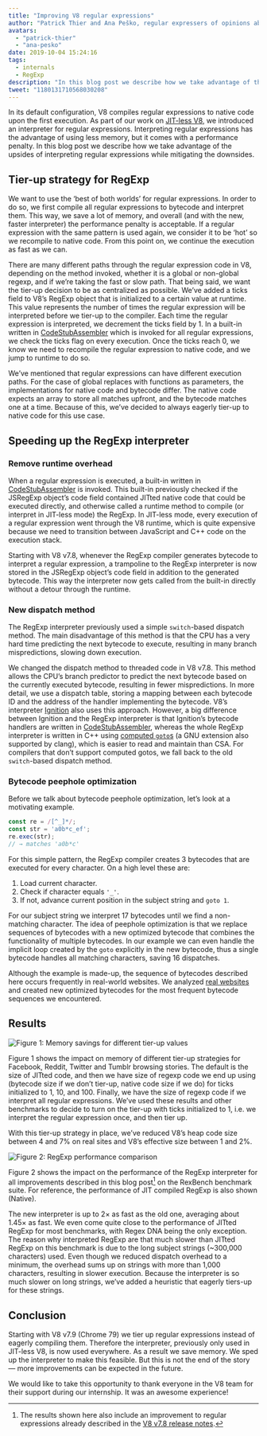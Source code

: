 ```yaml
---
title: "Improving V8 regular expressions"
author: "Patrick Thier and Ana Peško, regular expressers of opinions about regular expressions"
avatars:
  - "patrick-thier"
  - "ana-pesko"
date: 2019-10-04 15:24:16
tags:
  - internals
  - RegExp
description: "In this blog post we describe how we take advantage of the upsides of interpreting regular expressions and mitigate the downsides."
tweet: "1180131710568030208"
---
```

In its default configuration, V8 compiles regular expressions to native code upon the first execution. As part of our work on [JIT-less V8](/blog/jitless), we introduced an interpreter for regular expressions. Interpreting regular expressions has the advantage of using less memory, but it comes with a performance penalty. In this blog post we describe how we take advantage of the upsides of interpreting regular expressions while mitigating the downsides.

<!--truncate-->
## Tier-up strategy for RegExp

We want to use the ‘best of both worlds’ for regular expressions. In order to do so, we first compile all regular expressions to bytecode and interpret them. This way, we save a lot of memory, and overall (and with the new, faster interpreter) the performance penalty is acceptable. If a regular expression with the same pattern is used again, we consider it to be ‘hot’ so we recompile to native code. From this point on, we continue the execution as fast as we can.

There are many different paths through the regular expression code in V8, depending on the method invoked, whether it is a global or non-global regexp, and if we’re taking the fast or slow path. That being said, we want the tier-up decision to be as centralized as possible. We’ve added a ticks field to V8’s RegExp object that is initialized to a certain value at runtime. This value represents the number of times the regular expression will be interpreted before we tier-up to the compiler. Each time the regular expression is interpreted, we decrement the ticks field by 1. In a built-in written in [CodeStubAssembler](/blog/csa) which is invoked for all regular expressions, we check the ticks flag on every execution. Once the ticks reach 0, we know we need to recompile the regular expression to native code, and we jump to runtime to do so.

We’ve mentioned that regular expressions can have different execution paths. For the case of global replaces with functions as parameters, the implementations for native code and bytecode differ. The native code expects an array to store all matches upfront, and the bytecode matches one at a time. Because of this, we’ve decided to always eagerly tier-up to native code for this use case.

## Speeding up the RegExp interpreter

### Remove runtime overhead

When a regular expression is executed, a built-in written in [CodeStubAssembler](/blog/csa) is invoked. This built-in previously checked if the JSRegExp object’s code field contained JITted native code that could be executed directly, and otherwise called a runtime method to compile (or interpret in JIT-less mode) the RegExp. In JIT-less mode, every execution of a regular expression went through the V8 runtime, which is quite expensive because we need to transition between JavaScript and C++ code on the execution stack.

Starting with V8 v7.8, whenever the RegExp compiler generates bytecode to interpret a regular expression, a trampoline to the RegExp interpreter is now stored in the JSRegExp object’s code field in addition to the generated bytecode. This way the interpreter now gets called from the built-in directly without a detour through the runtime.

### New dispatch method

The RegExp interpreter previously used a simple `switch`-based dispatch method. The main disadvantage of this method is that the CPU has a very hard time predicting the next bytecode to execute, resulting in many branch mispredictions, slowing down execution.

We changed the dispatch method to threaded code in V8 v7.8. This method allows the CPU’s branch predictor to predict the next bytecode based on the currently executed bytecode, resulting in fewer mispredictions. In more detail, we use a dispatch table, storing a mapping between each bytecode ID and the address of the handler implementing the bytecode. V8’s interpreter [Ignition](/docs/ignition) also uses this approach. However, a big difference between Ignition and the RegExp interpreter is that Ignition’s bytecode handlers are written in [CodeStubAssembler](/blog/csa), whereas the whole RegExp interpreter is written in C++ using [computed `goto`s](https://gcc.gnu.org/onlinedocs/gcc/Labels-as-Values.html) (a GNU extension also supported by clang), which is easier to read and maintain than CSA. For compilers that don’t support computed gotos, we fall back to the old `switch`-based dispatch method.

### Bytecode peephole optimization

Before we talk about bytecode peephole optimization, let’s look at a motivating example.

```js
const re = /[^_]*/;
const str = 'a0b*c_ef';
re.exec(str);
// → matches 'a0b*c'
```

For this simple pattern, the RegExp compiler creates 3 bytecodes that are executed for every character. On a high level these are:

1. Load current character.
1. Check if character equals `'_'`.
1. If not, advance current position in the subject string and `goto 1`.

For our subject string we interpret 17 bytecodes until we find a non-matching character. The idea of peephole optimization is that we replace sequences of bytecodes with a new optimized bytecode that combines the functionality of multiple bytecodes. In our example we can even handle the implicit loop created by the `goto` explicitly in the new bytecode, thus a single bytecode handles all matching characters, saving 16 dispatches.

Although the example is made-up, the sequence of bytecodes described here occurs frequently in real-world websites. We analyzed [real websites](/blog/real-world-performance) and created new optimized bytecodes for the most frequent bytecode sequences we encountered.

## Results

![Figure 1: Memory savings for different tier-up values](/_img/regexp-tier-up/results-memory.svg)

Figure 1 shows the impact on memory of different tier-up strategies for Facebook, Reddit, Twitter and Tumblr browsing stories. The default is the size of JITted code, and then we have size of regexp code we end up using (bytecode size if we don’t tier-up, native code size if we do) for ticks initialized to 1, 10, and 100. Finally, we have the size of regexp code if we interpret all regular expressions. We’ve used these results and other benchmarks to decide to turn on the tier-up with ticks initialized to 1, i.e. we interpret the regular expression once, and then tier up.

With this tier-up strategy in place, we’ve reduced V8’s heap code size between 4 and 7% on real sites and V8’s effective size between 1 and 2%.

![Figure 2: RegExp performance comparison](/_img/regexp-tier-up/results-speed.svg)

Figure 2 shows the impact on the performance of the RegExp interpreter for all improvements described in this blog post[^strict-bounds] on the RexBench benchmark suite. For reference, the performance of JIT compiled RegExp is also shown (Native).

[^strict-bounds]: The results shown here also include an improvement to regular expressions already described in the [V8 v7.8 release notes](/blog/v8-release-78#faster-regexp-match-failures).

The new interpreter is up to 2× as fast as the old one, averaging about 1.45× as fast. We even come quite close to the performance of JITted RegExp for most benchmarks, with Regex DNA being the only exception. The reason why interpreted RegExp are that much slower than JITted RegExp on this benchmark is due to the long subject strings (~300,000 characters) used. Even though we reduced dispatch overhead to a minimum, the overhead sums up on strings with more than 1,000 characters, resulting in slower execution. Because the interpreter is so much slower on long strings, we’ve added a heuristic that eagerly tiers-up for these strings.

## Conclusion

Starting with V8 v7.9 (Chrome 79) we tier up regular expressions instead of eagerly compiling them. Therefore the interpreter, previously only used in JIT-less V8, is now used everywhere. As a result we save memory. We sped up the interpreter to make this feasible. But this is not the end of the story — more improvements can be expected in the future.

We would like to take this opportunity to thank everyone in the V8 team for their support during our internship. It was an awesome experience!
